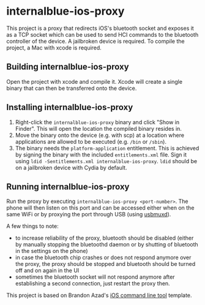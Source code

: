 # internalblue-ios-proxy
This project is a proxy that redirects iOS's bluetooth socket and exposes it as a TCP socket which can be used to send HCI commands to the bluetooth controller of the device. A jailbroken device is required. To compile the project, a Mac with xcode is required.

## Building internalblue-ios-proxy
Open the project with xcode and compile it. Xcode will create a single binary that can then be transferred onto the device.

## Installing internalblue-ios-proxy
1. Right-click the `internalblue-ios-proxy` binary and click "Show in Finder". This will open the location the compiled binary resides in.
2. Move the binary onto the device (e.g. with scp) at a location where applications are allowed to be executed (e.g. `/bin` or `/sbin`).
3. The binary needs the `platform-application` entitlement. This is achieved by signing the binary with the included `entitlements.xml` file. Sign it using `ldid -Sentitlements.xml internalblue-ios-proxy`. `ldid` should be on a jailbroken device with Cydia by default.

## Running internalblue-ios-proxy
Run the proxy by executing `internalblue-ios-proxy <port-number>`. The phone will then listen on this port and can be accessed either when on the same WiFi or by proxying the port through USB (using [usbmuxd](https://iphonedevwiki.net/index.php/SSH_Over_USB)).

A few things to note:
- to increase reliability of the proxy, bluetooth should be disabled (either by manually stopping the bluetoothd daemon or by shutting of bluetooth in the settings on the phone)
- in case the bluetooth chip crashes or does not respond anymore over the proxy, the proxy should be stopped and bluetooth should be turned off and on again in the UI
- sometimes the bluetooth socket will not respond anymore after establishing a second connection, just restart the proxy then.

This project is based on Brandon Azad's [iOS command line tool](https://github.com/bazad/ios-command-line-tool) template.
